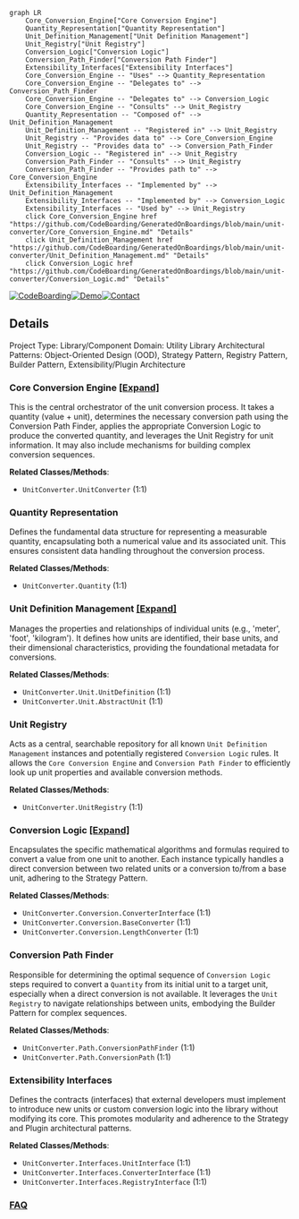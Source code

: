```mermaid
graph LR
    Core_Conversion_Engine["Core Conversion Engine"]
    Quantity_Representation["Quantity Representation"]
    Unit_Definition_Management["Unit Definition Management"]
    Unit_Registry["Unit Registry"]
    Conversion_Logic["Conversion Logic"]
    Conversion_Path_Finder["Conversion Path Finder"]
    Extensibility_Interfaces["Extensibility Interfaces"]
    Core_Conversion_Engine -- "Uses" --> Quantity_Representation
    Core_Conversion_Engine -- "Delegates to" --> Conversion_Path_Finder
    Core_Conversion_Engine -- "Delegates to" --> Conversion_Logic
    Core_Conversion_Engine -- "Consults" --> Unit_Registry
    Quantity_Representation -- "Composed of" --> Unit_Definition_Management
    Unit_Definition_Management -- "Registered in" --> Unit_Registry
    Unit_Registry -- "Provides data to" --> Core_Conversion_Engine
    Unit_Registry -- "Provides data to" --> Conversion_Path_Finder
    Conversion_Logic -- "Registered in" --> Unit_Registry
    Conversion_Path_Finder -- "Consults" --> Unit_Registry
    Conversion_Path_Finder -- "Provides path to" --> Core_Conversion_Engine
    Extensibility_Interfaces -- "Implemented by" --> Unit_Definition_Management
    Extensibility_Interfaces -- "Implemented by" --> Conversion_Logic
    Extensibility_Interfaces -- "Used by" --> Unit_Registry
    click Core_Conversion_Engine href "https://github.com/CodeBoarding/GeneratedOnBoardings/blob/main/unit-converter/Core_Conversion_Engine.md" "Details"
    click Unit_Definition_Management href "https://github.com/CodeBoarding/GeneratedOnBoardings/blob/main/unit-converter/Unit_Definition_Management.md" "Details"
    click Conversion_Logic href "https://github.com/CodeBoarding/GeneratedOnBoardings/blob/main/unit-converter/Conversion_Logic.md" "Details"
```

[![CodeBoarding](https://img.shields.io/badge/Generated%20by-CodeBoarding-9cf?style=flat-square)](https://github.com/CodeBoarding/GeneratedOnBoardings)[![Demo](https://img.shields.io/badge/Try%20our-Demo-blue?style=flat-square)](https://www.codeboarding.org/demo)[![Contact](https://img.shields.io/badge/Contact%20us%20-%20contact@codeboarding.org-lightgrey?style=flat-square)](mailto:contact@codeboarding.org)

## Details

Project Type: Library/Component
Domain: Utility Library
Architectural Patterns: Object-Oriented Design (OOD), Strategy Pattern, Registry Pattern, Builder Pattern, Extensibility/Plugin Architecture

### Core Conversion Engine [[Expand]](./Core_Conversion_Engine.md)
This is the central orchestrator of the unit conversion process. It takes a quantity (value + unit), determines the necessary conversion path using the Conversion Path Finder, applies the appropriate Conversion Logic to produce the converted quantity, and leverages the Unit Registry for unit information. It may also include mechanisms for building complex conversion sequences.


**Related Classes/Methods**:

- `UnitConverter.UnitConverter` (1:1)


### Quantity Representation
Defines the fundamental data structure for representing a measurable quantity, encapsulating both a numerical value and its associated unit. This ensures consistent data handling throughout the conversion process.


**Related Classes/Methods**:

- `UnitConverter.Quantity` (1:1)


### Unit Definition Management [[Expand]](./Unit_Definition_Management.md)
Manages the properties and relationships of individual units (e.g., 'meter', 'foot', 'kilogram'). It defines how units are identified, their base units, and their dimensional characteristics, providing the foundational metadata for conversions.


**Related Classes/Methods**:

- `UnitConverter.Unit.UnitDefinition` (1:1)
- `UnitConverter.Unit.AbstractUnit` (1:1)


### Unit Registry
Acts as a central, searchable repository for all known `Unit Definition Management` instances and potentially registered `Conversion Logic` rules. It allows the `Core Conversion Engine` and `Conversion Path Finder` to efficiently look up unit properties and available conversion methods.


**Related Classes/Methods**:

- `UnitConverter.UnitRegistry` (1:1)


### Conversion Logic [[Expand]](./Conversion_Logic.md)
Encapsulates the specific mathematical algorithms and formulas required to convert a value from one unit to another. Each instance typically handles a direct conversion between two related units or a conversion to/from a base unit, adhering to the Strategy Pattern.


**Related Classes/Methods**:

- `UnitConverter.Conversion.ConverterInterface` (1:1)
- `UnitConverter.Conversion.BaseConverter` (1:1)
- `UnitConverter.Conversion.LengthConverter` (1:1)


### Conversion Path Finder
Responsible for determining the optimal sequence of `Conversion Logic` steps required to convert a `Quantity` from its initial unit to a target unit, especially when a direct conversion is not available. It leverages the `Unit Registry` to navigate relationships between units, embodying the Builder Pattern for complex sequences.


**Related Classes/Methods**:

- `UnitConverter.Path.ConversionPathFinder` (1:1)
- `UnitConverter.Path.ConversionPath` (1:1)


### Extensibility Interfaces
Defines the contracts (interfaces) that external developers must implement to introduce new units or custom conversion logic into the library without modifying its core. This promotes modularity and adherence to the Strategy and Plugin architectural patterns.


**Related Classes/Methods**:

- `UnitConverter.Interfaces.UnitInterface` (1:1)
- `UnitConverter.Interfaces.ConverterInterface` (1:1)
- `UnitConverter.Interfaces.RegistryInterface` (1:1)




### [FAQ](https://github.com/CodeBoarding/GeneratedOnBoardings/tree/main?tab=readme-ov-file#faq)